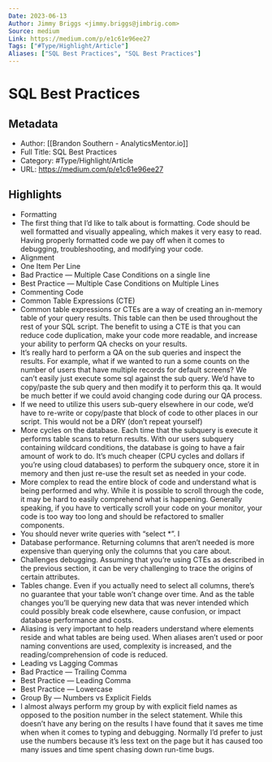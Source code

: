 ```yaml
---
Date: 2023-06-13
Author: Jimmy Briggs <jimmy.briggs@jimbrig.com>
Source: medium
Link: https://medium.com/p/e1c61e96ee27
Tags: ["#Type/Highlight/Article"]
Aliases: ["SQL Best Practices", "SQL Best Practices"]
---
```

# SQL Best Practices

## Metadata
- Author: [[Brandon Southern - AnalyticsMentor.io]]
- Full Title: SQL Best Practices
- Category: #Type/Highlight/Article
- URL: https://medium.com/p/e1c61e96ee27

## Highlights
- Formatting
- The first thing that I’d like to talk about is formatting. Code should be well formatted and visually appealing, which makes it very easy to read. Having properly formatted code we pay off when it comes to debugging, troubleshooting, and modifying your code.
- Alignment
- One Item Per Line
- Bad Practice — Multiple Case Conditions on a single line
- Best Practice — Multiple Case Conditions on Multiple Lines
- Commenting Code
- Common Table Expressions (CTE)
- Common table expressions or CTEs are a way of creating an in-memory table of your query results. This table can then be used throughout the rest of your SQL script. The benefit to using a CTE is that you can reduce code duplication, make your code more readable, and increase your ability to perform QA checks on your results.
- It’s really hard to perform a QA on the sub queries and inspect the results. For example, what if we wanted to run a some counts on the number of users that have multiple records for default screens? We can’t easily just execute some sql against the sub query. We’d have to copy/paste the sub query and then modify it to perform this qa. It would be much better if we could avoid changing code during our QA process.
- If we need to utilize this users sub-query elsewhere in our code, we’d have to re-write or copy/paste that block of code to other places in our script. This would not be a DRY (don’t repeat yourself)
- More cycles on the database. Each time that the subquery is execute it performs table scans to return results. With our users subquery containing wildcard conditions, the database is going to have a fair amount of work to do. It’s much cheaper (CPU cycles and dollars if you’re using cloud databases) to perform the subquery once, store it in memory and then just re-use the result set as needed in your code.
- More complex to read the entire block of code and understand what is being performed and why. While it is possible to scroll through the code, it may be hard to easily comprehend what is happening. Generally speaking, if you have to vertically scroll your code on your monitor, your code is too way too long and should be refactored to smaller components.
- You should never write queries with “select *”. I
- Database performance. Returning columns that aren’t needed is more expensive than querying only the columns that you care about.
- Challenges debugging. Assuming that you’re using CTEs as described in the previous section, it can be very challenging to trace the origins of certain attributes.
- Tables change. Even if you actually need to select all columns, there’s no guarantee that your table won’t change over time. And as the table changes you’ll be querying new data that was never intended which could possibly break code elsewhere, cause confusion, or impact database performance and costs.
- Aliasing is very important to help readers understand where elements reside and what tables are being used. When aliases aren’t used or poor naming conventions are used, complexity is increased, and the reading/comprehension of code is reduced.
- Leading vs Lagging Commas
- Bad Practice — Trailing Comma
- Best Practice — Leading Comma
- Best Practice — Lowercase
- Group By — Numbers vs Explicit Fields
- I almost always perform my group by with explicit field names as opposed to the position number in the select statement. While this doesn’t have any bering on the results I have found that it saves me time when when it comes to typing and debugging. Normally I’d prefer to just use the numbers because it’s less text on the page but it has caused too many issues and time spent chasing down run-time bugs.
